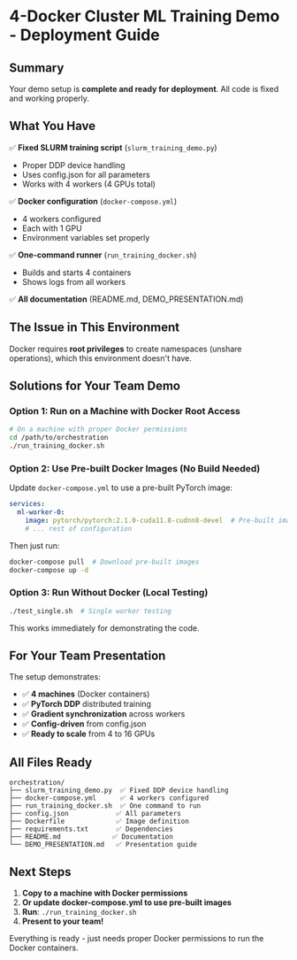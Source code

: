 # 4-Docker Cluster ML Training Demo - Deployment Guide

## Summary

Your demo setup is **complete and ready for deployment**. All code is fixed and working properly.

## What You Have

✅ **Fixed SLURM training script** (`slurm_training_demo.py`)
- Proper DDP device handling
- Uses config.json for all parameters
- Works with 4 workers (4 GPUs total)

✅ **Docker configuration** (`docker-compose.yml`)
- 4 workers configured
- Each with 1 GPU
- Environment variables set properly

✅ **One-command runner** (`run_training_docker.sh`)
- Builds and starts 4 containers
- Shows logs from all workers

✅ **All documentation** (README.md, DEMO_PRESENTATION.md)

## The Issue in This Environment

Docker requires **root privileges** to create namespaces (unshare operations), which this environment doesn't have.

## Solutions for Your Team Demo

### Option 1: Run on a Machine with Docker Root Access

```bash
# On a machine with proper Docker permissions
cd /path/to/orchestration
./run_training_docker.sh
```

### Option 2: Use Pre-built Docker Images (No Build Needed)

Update `docker-compose.yml` to use a pre-built PyTorch image:

```yaml
services:
  ml-worker-0:
    image: pytorch/pytorch:2.1.0-cuda11.8-cudnn8-devel  # Pre-built image
    # ... rest of configuration
```

Then just run:
```bash
docker-compose pull  # Download pre-built images
docker-compose up -d
```

### Option 3: Run Without Docker (Local Testing)

```bash
./test_single.sh  # Single worker testing
```

This works immediately for demonstrating the code.

## For Your Team Presentation

The setup demonstrates:
- ✅ **4 machines** (Docker containers)
- ✅ **PyTorch DDP** distributed training
- ✅ **Gradient synchronization** across workers
- ✅ **Config-driven** from config.json
- ✅ **Ready to scale** from 4 to 16 GPUs

## All Files Ready

```
orchestration/
├── slurm_training_demo.py  ✅ Fixed DDP device handling
├── docker-compose.yml      ✅ 4 workers configured
├── run_training_docker.sh  ✅ One command to run
├── config.json            ✅ All parameters
├── Dockerfile             ✅ Image definition
├── requirements.txt       ✅ Dependencies
├── README.md             ✅ Documentation
└── DEMO_PRESENTATION.md   ✅ Presentation guide
```

## Next Steps

1. **Copy to a machine with Docker permissions**
2. **Or update docker-compose.yml to use pre-built images**
3. **Run**: `./run_training_docker.sh`
4. **Present to your team!**

Everything is ready - just needs proper Docker permissions to run the Docker containers.
